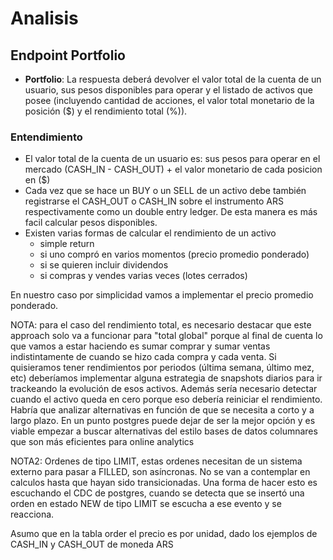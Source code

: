 # Analisis

## Endpoint Portfolio
- **Portfolio**: La respuesta deberá devolver el valor total de la cuenta de un usuario, sus pesos disponibles para operar y el listado de activos que posee (incluyendo cantidad de acciones, el valor total monetario de la posición ($) y el rendimiento total (%)).

### Entendimiento

- El valor total de la cuenta de un usuario es: sus pesos para operar en el mercado (CASH_IN - CASH_OUT) + el valor monetario de cada posicion en ($)
- Cada vez que se hace un BUY o un SELL de un activo debe también registrarse el CASH_OUT o CASH_IN sobre el instrumento ARS respectivamente como un double entry ledger. De esta manera es más facil calcular pesos disponibles.
- Existen varias formas de calcular el rendimiento de un activo
    - simple return
    - si uno compró en varios momentos (precio promedio ponderado)
    - si se quieren incluir dividendos
    - si compras y vendes varias veces (lotes cerrados)

En nuestro caso por simplicidad vamos a implementar el precio promedio ponderado.

NOTA: para el caso del rendimiento total, es necesario destacar que este approach solo va a funcionar para "total global" porque al final de cuenta lo que vamos a estar haciendo es sumar comprar y sumar ventas indistintamente de cuando se hizo cada compra y cada venta. Si quisieramos tener rendimientos por periodos (última semana, último mez, etc) deberíamos implementar alguna estrategia de snapshots diarios para ir trackeando la evolución de esos activos. Además sería necesario detectar cuando el activo queda en cero porque eso debería reiniciar el rendimiento. Habría que analizar alternativas en función de que se necesita a corto y a largo plazo. En un punto postgres puede dejar de ser la mejor opción y es viable empezar a buscar alternativas del estilo bases de datos columnares que son más eficientes para online analytics

NOTA2: Ordenes de tipo LIMIT, estas ordenes necesitan de un sistema externo para pasar a FILLED, son asíncronas. No se van a contemplar en calculos hasta que hayan sido transicionadas. Una forma de hacer esto es escuchando el CDC de postgres, cuando se detecta que se insertó una orden en estado NEW de tipo LIMIT se escucha a ese evento y se reacciona.

Asumo que en la tabla order el precio es por unidad, dado los ejemplos de CASH_IN y CASH_OUT de moneda ARS